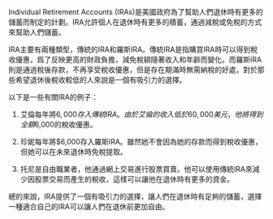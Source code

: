 

Individual Retirement Accounts (IRAs)是美國政府為了幫助人們退休時有更多的儲蓄而制定的計劃。IRA允許個人在退休時有更多的積蓄，通過減稅或免稅的方式來幫助人們儲蓄。

IRA主要有兩種類型，傳統的IRA和羅斯IRA。傳統IRA是指購買IRA時可以得到稅收優惠，爲了反映更高的財政負擔，減免稅額隨著收入和年齡而變化。而羅斯IRA則是通過稅後存款，不再享受稅收優惠，但是存在期滿時無需納稅的好處，對於那些希望退休後稅收較低的人來說是一個有吸引力的選擇。

以下是一些有關IRA的例子：

1. 艾倫每年將$6,000存入傳統IRA。由於艾倫的收入低於60,000美元，他將得到全額$6,000的稅收優惠。

2. 珍妮每年將$6,000存入羅斯IRA。雖然她不會因為她的存款而得到稅收優惠，但她可以在未來退休時免稅提取。

3. 托尼是自由職業者，他通過網上交易進行股票買賣。他可以使用傳統IRA來減少因股票交易而產生的稅收，這樣可以讓他在退休時有更多的資金。

總的來說，IRA提供了一個有吸引力的選擇，讓人們在退休時有足夠的儲蓄，選擇一種適合自己的IRA可以讓人們在退休前更加自由。